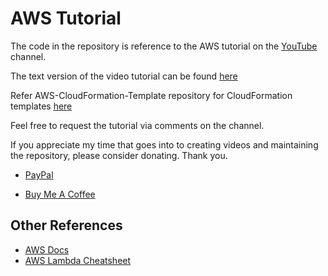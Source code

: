 # AWS Tutorial

The code in the repository is reference to the AWS tutorial on the <a href="https://www.youtube.com/SrceCde">YouTube</a> channel.<br>

The text version of the video tutorial can be found <a href="https://www.thetechnologyupdates.com/">here</a>

Refer AWS-CloudFormation-Template repository for CloudFormation templates <a href="https://github.com/srcecde/aws-cloudformation-template">here</a>

Feel free to request the tutorial via comments on the channel.

If you appreciate my time that goes into to creating videos and maintaining the repository, please consider donating. Thank you.

- <a href="https://www.paypal.com/paypalme/srcecde">PayPal</a>

- <a href="https://www.buymeacoffee.com/srcecde">Buy Me A Coffee</a>

## Other References
<ul>
<li><a href="https://docs.aws.amazon.com/">AWS Docs</a></li>
<li><a href="https://github.com/srcecde/aws-lambda-cheatsheet">AWS Lambda Cheatsheet</a></li>
</ul>
